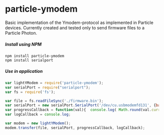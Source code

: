 # particle-ymodem
Basic implementation of the Ymodem-protocol as implemented in Particle devices. Currently created and tested only to send firmware files to a Particle Photon.

##### Install using NPM
```
npm install particle-ymodem
npm install serialport
```

##### Use in application

```js
var lightYModem = require('particle-ymodem');
var serialPort = require("serialport");
var fs = require('fs');

var file = fs.readFileSync('./firmware.bin');
var serialPort = new serialPort.SerialPort('/dev/cu.usbmodemfd131', {baudrate: 28800}, false);
var progressCallback = function(val){  console.log( Math.round(val.current/val.total) + '%' );}
var logCallback = console.log;

var modem = new lightYModem();
modem.transfer(file, serialPort, progressCallback, logCallback);
```

